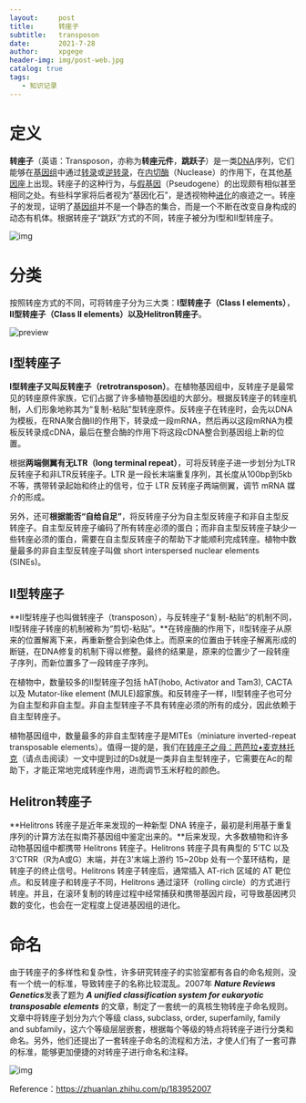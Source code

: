 ```yaml
---
layout:     post
title:      转座子
subtitle:   transposon
date:       2021-7-28
author:     xpgege
header-img: img/post-web.jpg
catalog: true
tags:
   - 知识记录
---
```


# 定义

**转座子**（英语：Transposon，亦称为**转座元件**，**跳跃子**）是一类[DNA](https://zh.wikipedia.org/wiki/DNA)序列，它们能够在[基因组](https://zh.wikipedia.org/wiki/基因组)中通过[转录](https://zh.wikipedia.org/wiki/转录)或[逆转录](https://zh.wikipedia.org/wiki/逆转录)，在[内切酶](https://zh.wikipedia.org/wiki/內切酶)（Nuclease）的作用下，在其他[基因座](https://zh.wikipedia.org/wiki/基因座)上出现。转座子的这种行为，与[假基因](https://zh.wikipedia.org/wiki/假基因)（Pseudogene）的出现颇有相似甚至相同之处。有些科学家将后者视为“基因化石”，是透视物种[进化](https://zh.wikipedia.org/wiki/进化)的痕迹之一。转座子的发现，证明了[基因组](https://zh.wikipedia.org/wiki/基因组)并不是一个静态的集合，而是一个不断在改变自身构成的动态有机体。根据转座子“跳跃”方式的不同，转座子被分为I型和II型转座子。

![img](https://upload.wikimedia.org/wikipedia/commons/thumb/d/dd/Composite_transposon.svg/400px-Composite_transposon.svg.png)

# 分类

按照转座方式的不同，可将转座子分为三大类：**I型转座子（Class I elements）**，**II型转座子（Class II elements）**以及**Helitron转座子**。

![preview](https://i.loli.net/2021/07/28/92PahYtsJHRv5xG.jpg)

## I型转座子

**I型转座子又叫反转座子（retrotransposon）**。在植物基因组中，反转座子是最常见的转座原件家族，它们占据了许多植物基因组的大部分。根据反转座子的转座机制，人们形象地称其为“复制-粘贴”型转座原件。反转座子在转座时，会先以DNA为模板，在RNA聚合酶II的作用下，转录成一段mRNA，然后再以这段mRNA为模板反转录成cDNA，最后在整合酶的作用下将这段cDNA整合到基因组上新的位置。

根据**两端侧翼有无LTR（long terminal repeat）**，可将反转座子进一步划分为LTR反转座子和非LTR反转座子。LTR 是一段长末端重复序列，其长度从100bp到5kb不等，携带转录起始和终止的信号，位于 LTR 反转座子两端侧翼，调节 mRNA 媒介的形成。

另外，还可**根据能否“自给自足”**，将反转座子分为自主型反转座子和非自主型反转座子。自主型反转座子编码了所有转座必须的蛋白；而非自主型反转座子缺少一些转座必须的蛋白，需要在自主型反转座子的帮助下才能顺利完成转座。植物中数量最多的非自主型反转座子叫做 short interspersed nuclear elements (SINEs)。



## II型转座子

**II型转座子也叫做转座子（transposon），与反转座子“复制-粘贴”的机制不同，II型转座子转座的机制被称为“剪切-粘贴”。**在转座酶的作用下，II型转座子从原来的位置解离下来，再重新整合到染色体上。而原来的位置由于转座子解离形成的断链，在DNA修复的机制下得以修整。最终的结果是，原来的位置少了一段转座子序列，而新位置多了一段转座子序列。

在植物中，数量较多的II型转座子包括 hAT(hobo, Activator and Tam3), CACTA 以及 Mutator-like element (MULE)超家族。和反转座子一样，II型转座子也可分为自主型和非自主型。非自主型转座子不具有转座必须的所有的成分，因此依赖于自主型转座子。

植物基因组中，数量最多的非自主型转座子是MITEs（miniature inverted-repeat transposable elements）。值得一提的是，我们在[转座子之母：芭芭拉•麦克林托克](https://link.zhihu.com/?target=http%3A//mp.weixin.qq.com/s%3F__biz%3DMzU3ODY3MDM0NA%3D%3D%26mid%3D2247488665%26idx%3D1%26sn%3D28b2379308ed9056d1a2cc439fe3b67e%26chksm%3Dfd708efeca0707e8e36219c2d72e9be44eb3a0b85fd39c67c6baaec99e784b2aef52854b0e37%26scene%3D21%23wechat_redirect)（请点击阅读）一文中提到过的Ds就是一类非自主型转座子，它需要在Ac的帮助下，才能正常地完成转座作用，进而调节玉米籽粒的颜色。



## **Helitron转座子**

**Helitrons 转座子是近年来发现的一种新型 DNA 转座子，最初是利用基于重复序列的计算方法在拟南芥基因组中鉴定出来的。**后来发现，大多数植物和许多动物基因组中都携带 Helitrons 转座子。Helitrons 转座子具有典型的 5'TC 以及 3'CTRR（R为A或G）末端，并在3'末端上游约 15~20bp 处有一个茎环结构，是转座子的终止信号。Helitrons 转座子转座后，通常插入 AT-rich 区域的 AT 靶位点。和反转座子和转座子不同，Helitrons 通过滚环（rolling circle）的方式进行转座。并且，在滚环复制的转座过程中经常捕获和携带基因片段，可导致基因拷贝数的变化，也会在一定程度上促进基因组的进化。



# 命名

由于转座子的多样性和复杂性，许多研究转座子的实验室都有各自的命名规则，没有一个统一的标准，导致转座子的名称比较混乱。2007年 ***Nature Reviews Genetics***发表了题为 ***A unified classification system for eukaryotic transposable elements*** 的文章，制定了一套统一的真核生物转座子命名规则。文章中将转座子划分为六个等级 class, subclass, order, superfamily, family and subfamily，这六个等级层层嵌套，根据每个等级的特点将转座子进行分类和命名。另外，他们还提出了一套转座子命名的流程和方法，才使人们有了一套可靠的标准，能够更加便捷的对转座子进行命名和注释。

![img](https://pic2.zhimg.com/80/v2-700066897c2f845cac9272c132e6b5d1_720w.jpg)



Reference：https://zhuanlan.zhihu.com/p/183952007